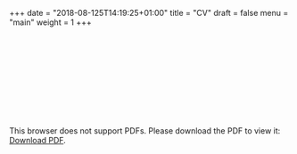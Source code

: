 +++
date = "2018-08-125T14:19:25+01:00"
title = "CV"
draft = false
menu = "main"
weight = 1
+++

<object data="https://raw.githubusercontent.com/Cdishop/website/master/misc/CV.pdf" type="application/pdf" width="1000px" height="9000px">
    <embed src="https://raw.githubusercontent.com/Cdishop/website/master/misc/CV.pdf">
        <p>This browser does not support PDFs. Please download the PDF to view it: <a href="https://raw.githubusercontent.com/Cdishop/website/master/misc/CV.pdf">Download PDF</a>.</p>
    </embed>
</object>